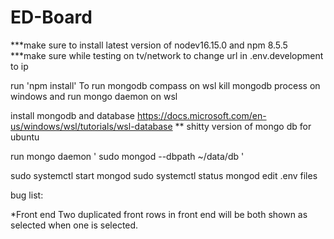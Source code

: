 # ED-Board

***make sure to install latest version of nodev16.15.0 and npm 8.5.5
***make sure while testing on tv/network to change url in .env.development to ip


run  'npm install'
To run mongodb compass on wsl kill mongodb process on windows and run mongo daemon on wsl

install mongodb and database https://docs.microsoft.com/en-us/windows/wsl/tutorials/wsl-database
** shitty version of mongo db for ubuntu 

run mongo daemon ' sudo mongod --dbpath ~/data/db '

sudo systemctl start mongod
sudo systemctl status mongod
edit .env files


bug list:

*Front end 
Two duplicated front rows in front end will be both shown as selected when one is selected.